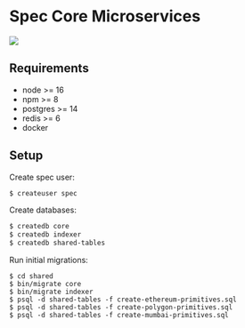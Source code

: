# Spec Core Microservices

![](https://dbjzhg7yxqn0y.cloudfront.net/v1/overview.png)

## Requirements

- node >= 16
- npm >= 8
- postgres >= 14
- redis >= 6
- docker

## Setup

Create spec user:

```bash
$ createuser spec
```

Create databases:

```bash
$ createdb core
$ createdb indexer
$ createdb shared-tables
```

Run initial migrations:

```
$ cd shared
$ bin/migrate core
$ bin/migrate indexer
$ psql -d shared-tables -f create-ethereum-primitives.sql
$ psql -d shared-tables -f create-polygon-primitives.sql
$ psql -d shared-tables -f create-mumbai-primitives.sql
```
